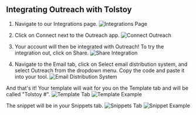 ## Integrating Outreach with Tolstoy

1. Navigate to our Integrations page.
![Integrations Page](https://github.com/user-attachments/assets/451678ff-b39f-4b66-962b-eae238d30ac7)

2. Click on Connect next to the Outreach app.
![Connect Outreach](https://github.com/user-attachments/assets/f676cd2e-e96f-4ca6-add4-a6a9cad46a92)

3. Your account will then be integrated with Outreach! To try the integration out, click on Share.
![Share Integration](https://github.com/user-attachments/assets/21ee2089-4f3b-4c5b-bced-e743c5fc75ce)

4. Navigate to the Email tab, click on Select email distribution system, and select Outreach from the dropdown menu. Copy the code and paste it into your tool.
![Email Distribution System](https://github.com/user-attachments/assets/bbd39272-fe5d-47ad-921b-06614e0ab6a3)

And that's it! Your template will wait for you on the Template tab and will be called "Tolstoy #".
![Template Tab](https://github.com/user-attachments/assets/8735ffa3-9ab8-47a7-8805-c5c73a4c52f7)
![Template Example](https://github.com/user-attachments/assets/8c7ca106-f4d8-49fc-9e40-8b4c644f76ec)

The snippet will be in your Snippets tab.
![Snippets Tab](https://github.com/user-attachments/assets/260ee2c2-4666-4afe-93c1-0f7be9f509e3)
![Snippet Example](https://github.com/user-attachments/assets/1398d5c2-d9b0-43e1-9bd1-a65ecf1e89a7)
